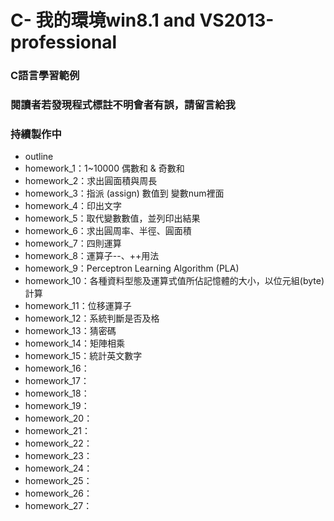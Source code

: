# C- 我的環境win8.1  and  VS2013-professional
### C語言學習範例
### 閱讀者若發現程式標註不明會者有誤，請留言給我
### 持續製作中

- outline
 - homework_1：1~10000 偶數和 & 奇數和
 - homework_2：求出圓面積與周長
 - homework_3：指派 (assign) 數值到 變數num裡面
 - homework_4：印出文字
 - homework_5：取代變數數值，並列印出結果
 - homework_6：求出圓周率、半徑、圓面積
 - homework_7：四則運算
 - homework_8：運算子--、++用法
 - homework_9：Perceptron Learning Algorithm (PLA)
 - homework_10：各種資料型態及運算式值所佔記憶體的大小，以位元組(byte)計算
 - homework_11：位移運算子
 - homework_12：系統判斷是否及格
 - homework_13：猜密碼
 - homework_14：矩陣相乘
 - homework_15：統計英文數字
 - homework_16：
 - homework_17：
 - homework_18：
 - homework_19：
 - homework_20：
 - homework_21：
 - homework_22：
 - homework_23：
 - homework_24：
 - homework_25：
 - homework_26：
 - homework_27：



















